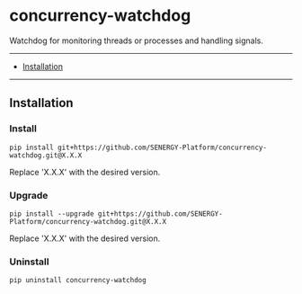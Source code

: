 concurrency-watchdog
================

Watchdog for monitoring threads or processes and handling signals.

---

+ [Installation](#installation)

---

## Installation

### Install

`pip install git+https://github.com/SENERGY-Platform/concurrency-watchdog.git@X.X.X`

Replace 'X.X.X' with the desired version.

### Upgrade

`pip install --upgrade git+https://github.com/SENERGY-Platform/concurrency-watchdog.git@X.X.X`

Replace 'X.X.X' with the desired version.

### Uninstall

`pip uninstall concurrency-watchdog`
